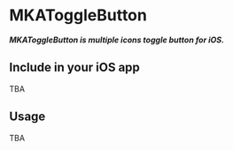 MKAToggleButton
===

***MKAToggleButton is multiple icons toggle button for iOS.***

## Include in your iOS app
TBA

## Usage
TBA
